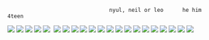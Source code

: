 





                                    nyul, neil or leo      he him      4teen 
                                         


<img src="https://media.discordapp.net/attachments/1267171422275502165/1289635037951688764/17c60735fe37a5ce05064f24ae0ab3abd800d446.gif?ex=675875b9&is=67572439&hm=485213b0fd393dc293f51fc5034b55bfb4d461dc964f617d99a92427cf5c0e52&"/>                           <img src="https://media.discordapp.net/attachments/1267171422275502165/1289635097510678703/d6klt1x-efd275f3-6524-4f22-8b8c-efbedf711ab7.png?ex=675875c7&is=67572447&hm=fd86e596817a33cb8d0caa5a565a7964f64895d5ff3fd4be695a5c6800a97f2a&">  <img src="https://media.discordapp.net/attachments/1267171422275502165/1289701868767019008/d49yhdu-18e625f7-4cf2-4845-abad-ad692353186f.gif?ex=67580b37&is=6756b9b7&hm=b6d82e5c10aa2c176223d31dcbc30cbb65f55100fa8fc9a4fc6ca9bb12090403&">  <img src="https://media.discordapp.net/attachments/1267171422275502165/1289641233525768234/dc8x923-7e1f932b-6b3f-4339-b52d-741f99f4ba83.png?ex=67587b7e&is=675729fe&hm=b13b8bfdd51de9a0cf69f382f4ad0f666ae1cf996030e6bfe8c0ed7e05641574&">  <img src="https://media.discordapp.net/attachments/1267171422275502165/1289641233760653413/f30.gif?ex=67587b7e&is=675729fe&hm=e6ba95f423236dc623de2a63c3f59e5d07f0ef7478397e496b4bb2174591737c&">  <img scr="https://media.discordapp.net/attachments/1267171422275502165/1289641234117300296/d26bc3f2f216a5798cc1179e06e8d8edd51cc800.gifv.gif?ex=67587b7e&is=675729fe&hm=0747c5746698f26db53e1d79c2ff3f1c2c35085eae55a22bf0b65fb9dc4482b4&"> <img src="https://media.discordapp.net/attachments/1267171422275502165/1289635096759894117/dafnht5-ca423ea7-473c-4bb9-813e-ecfeea4cb2e6.gif?ex=675875c7&is=67572447&hm=5c97abcb2cad44d82e50377316b737a5f99ae96b8bae09175d253907560bcd17&"> <img src="https://media.discordapp.net/attachments/1267171422275502165/1289635097133453484/d180ar4-48077897-84d6-45d3-9a0c-56fb450100f6.gif?ex=675875c7&is=67572447&hm=0f5405919f2a036b2168bef316aeb137e5ad20227803d323a3ce9f49c2071e9b&"> <img src="https://media.discordapp.net/attachments/1267171422275502165/1289635097749749913/rpgmakerfan.gif?ex=675875c7&is=67572447&hm=4ffd040ea7f2b6ac939831bc4861e0318a7896198834531c22949960345e6fc2&"> <img src="https://media.discordapp.net/attachments/1267171422275502165/1289635098173509632/d1yamnq-5ff10dfb-6097-4ed5-986b-740d901e99bf.gif?ex=675875c7&is=67572447&hm=7524a1dd5b80bd43438f056b83ecfa375bef9d42d9d943eb4f5af05494698566&"> <img src="https://media.discordapp.net/attachments/1267171422275502165/1289635098593067060/tumblr_py7mnxaJ8Q1xzybrpo4_100.png?ex=675875c7&is=67572447&hm=9df4d54d1b8d7e04aa93a5356b0307169838869377994c82849c799164e1fa90&"> <img src="https://media.discordapp.net/attachments/1267171422275502165/1289635098932809808/tumblr_psy6b5KnzB1xzybrpo2_100.gif?ex=675875c7&is=67572447&hm=8c7867e99178f76e4a7bd47efa27fe2d65eb03a734f1e579663cd1a6783ad272&"> <img src="https://media.discordapp.net/attachments/1267171422275502165/1289635040925581394/9f0b286a1976041cecb6f3bcac11829269935dc1.gif?ex=675875ba&is=6757243a&hm=b0a9429c5f5219168869bdaec4386df9e72f517978bc8f99265997983229f5e3&"> <img src="https://media.discordapp.net/attachments/1267171422275502165/1289641235186974740/eacd9413.gif?ex=67587b7e&is=675729fe&hm=c8759749f115b974a8b05b88aff0bc596f65ffab42d31e334015ca2b15b0cbef&"> <img src="https://media.discordapp.net/attachments/1267171422275502165/1289635039662833715/gloomy_bear_stamp_by_bunsona-d9x76vr.png?ex=675875b9&is=67572439&hm=e528630af73a1017ebe66ce2828f88e98af7dea63eb823d1f2e4a4514db8a5f1&"> <img src="https://media.discordapp.net/attachments/1267171422275502165/1289635037641441454/23-20240603003753.png?ex=675875b9&is=67572439&hm=5447ddada52ed7be8a646b24b67c7c32bfc124ab4fe00436f25db826e94c2341&"> <img src="https://media.discordapp.net/attachments/1267171422275502165/1289635038455136356/goreshit.png?ex=675875b9&is=67572439&hm=c962e9a0751cd501363a014139eeaa31b057b9e0a7ee732646b4078165787bba&"> <img src="https://media.discordapp.net/attachments/1267171422275502165/1289635037368680548/dbee998-af510b98-a616-4f1d-ba64-06f2ff5d0982.png?ex=675875b9&is=67572439&hm=c98862c0f6c295ffd14db4c5c1333a97a5f155f4ad19ebbcd9a354829609ba08&"> <img src="https://media.discordapp.net/attachments/1267171422275502165/1289635038715056148/48cb00b22a481168448e39efd6a53d3732cc9bad.gif?ex=675875b9&is=67572439&hm=6fc1ab8b0c9aebcd71c1866ba3cb449a463c36861f046da27ba591fa8391b187&"> <img src="https://media.discordapp.net/attachments/1267171422275502165/1289635039210115103/9831d0c8ef7b4cbfbaab3b925efb71d2f3c30f83.gif?ex=675875b9&is=67572439&hm=a9e2beeca57a09828b849a7f0b17a5bddf43117cd04a4dfa9a8df8452bee0e4f&"> <img src="https://media.discordapp.net/attachments/1267171422275502165/1289641234117300296/d26bc3f2f216a5798cc1179e06e8d8edd51cc800.gifv.gif?ex=67587b7e&is=675729fe&hm=0747c5746698f26db53e1d79c2ff3f1c2c35085eae55a22bf0b65fb9dc4482b4&"> <img src="https://media.discordapp.net/attachments/1267171422275502165/1289641234603966484/minecraft.png?ex=67587b7e&is=675729fe&hm=0ee783910559f67ad2fe88c2983c3684677e1e586c60b4b37da54ab1408873e1&"> 
